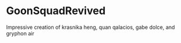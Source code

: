 # GoonSquadRevived
Impressive creation of krasnika heng, quan qalacios, gabe dolce, and gryphon air

